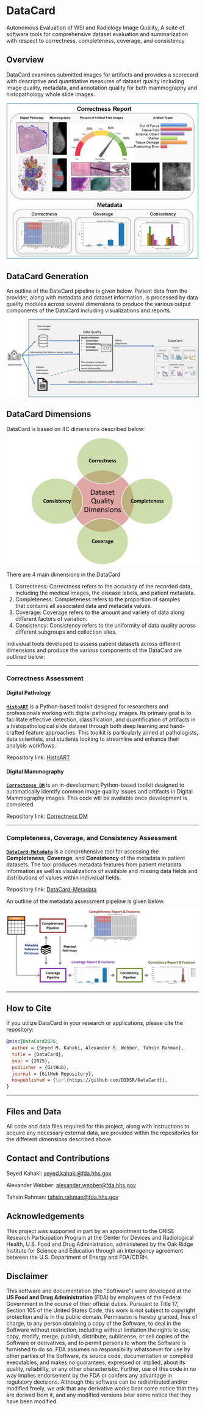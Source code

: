 # DataCard
Autonomous Evaluation of WSI and Radiology Image Quality, 
A suite of software tools for comprehensive dataset evaluation and summarization with respect to correctness, completeness, coverage, and consistency

## Overview

DataCard examines submitted images for artifacts and provides a scorecard with descriptive and quantitative measures of dataset quality including image quality, metadata, and annotation quality for both mammography and histopathology whole slide images.

<p align="center">
  <img src="./imgs/DataCardOutput.png" alt="DataCard Output"/>
</p>


## DataCard Generation

An outline of the DataCard pipeline is given below. Patient data from the provider, along with metadata and dataset information, is processed by data quality modules across several dimensions to produce the various output components of the DataCard including visualizations and reports. 

<p align="center">
  <img src="./imgs/DataCardGeneration.png" alt="DataCard Pipeline"/>
</p>


## DataCard Dimensions

DataCard is based on 4C dimensions described below:

![DataCard 4C](./imgs/DataCard4C.png)

There are 4 main dimensions in the DataCard
1.	Correctness: Correctness refers to the accuracy of the recorded data, including the medical images, the disease labels, and patient metadata.​
2.	Completeness: Completeness refers to the proportion of samples that contains all associated data and metadata values.
3.	Coverage: Coverage refers to the amount and variety of data along different factors of variation.
4.	Consistency: Consistency refers to the uniformity of data quality across different subgroups and collection sites.

Individual tools developed to assess patient datasets across different dimensions and produce the various components of the DataCard are outlined below:

---
### Correctness Assessment

#### Digital Pathology

[**`HistoART`**](https://github.com/DIDSR/HistoART) is a Python-based toolkit designed for researchers and professionals working with digital pathology images. Its primary goal is to facilitate effective detection, classification, and quantification of artifacts in a histopathological slide dataset through both deep learning and hand-crafted feature approaches. This toolkit is particularly aimed at pathologists, data scientists, and students looking to streamline and enhance their analysis workflows.

Repository link: [HistoART](https://github.com/DIDSR/HistoART)


#### Digital Mammography

[**`Correctness DM`**](https://github.com/DIDSR/Correctness_DM) is an in-development Python-based toolkit designed to automatically identify common image quality issues and artifacts in Digital Mammography images. This code will be available once development is completed. 

Repository link: [Correctness DM](https://github.com/DIDSR/Correctness_DM)

---

### Completeness, Coverage, and Consistency Assessment

[**`DataCard-Metadata`**](https://github.com/DIDSR/DataCard-Metadata/) is a comprehensive tool for assessing the **Completeness**, **Coverage**, and **Consistency** of the metadata in patient datasets. The tool produces metadata features from patient metadata information as well as visualizations of available and missing data fields and distributions of values within individual fields.

Repository link: [DataCard-Metadata](https://github.com/DIDSR/DataCard-Metadata/)

An outline of the metadata assessment pipeline is given below.

![Metadata Assessment Pipeline](https://github.com/DIDSR/DataCard-Metadata/blob/main/images/DCard_Metadata_Pipelines.png)

---

## How to Cite

If you utilize DataCard in your research or applications, please cite the repository:

```bibtex
@misc{DataCard2025,
  author = {Seyed M. Kahaki, Alexander R. Webber, Tahsin Rahman},
  title = {DataCard},
  year = {2025},
  publisher = {GitHub},
  journal = {GitHub Repository},
  howpublished = {\url{https://github.com/DIDSR/DataCard}},
}
```

---

## Files and Data

All code and data files required for this project, along with instructions to acquire any necessary external data, are provided within the repositories for the different dimensions described above.

## Contact and Contributions

Seyed Kahaki: [seyed.kahaki@fda.hhs.gov](seyed.kahaki@fda.hhs.gov)

Alexander Webber: [alexander.webber@fda.hhs.gov](alexander.webber@fda.hhs.gov)

Tahsin Rahman: [tahsin.rahman@fda.hhs.gov](tahsin.rahman@fda.hhs.gov)

## Acknowledgements

This project was supported in part by an appointment to the ORISE Research Participation Program at the Center for Devices and Radiological Health, U.S. Food and Drug Administration, administered by the Oak Ridge Institute for Science and Education through an interagency agreement between the U.S. Department of Energy and FDA/CDRH.

## Disclaimer

This software and documentation (the "Software") were developed at the **US Food and Drug Administration** (FDA) by employees of the Federal Government in the course of their official duties. Pursuant to Title 17, Section 105 of the United States Code, this work is not subject to copyright protection and is in the public domain. Permission is hereby granted, free of charge, to any person obtaining a copy of the Software, to deal in the Software without restriction, including without limitation the rights to use, copy, modify, merge, publish, distribute, sublicense, or sell copies of the Software or derivatives, and to permit persons to whom the Software is furnished to do so. FDA assumes no responsibility whatsoever for use by other parties of the Software, its source code, documentation or compiled executables, and makes no guarantees, expressed or implied, about its quality, reliability, or any other characteristic. Further, use of this code in no way implies endorsement by the FDA or confers any advantage in regulatory decisions. Although this software can be redistributed and/or modified freely, we ask that any derivative works bear some notice that they are derived from it, and any modified versions bear some notice that they have been modified.
